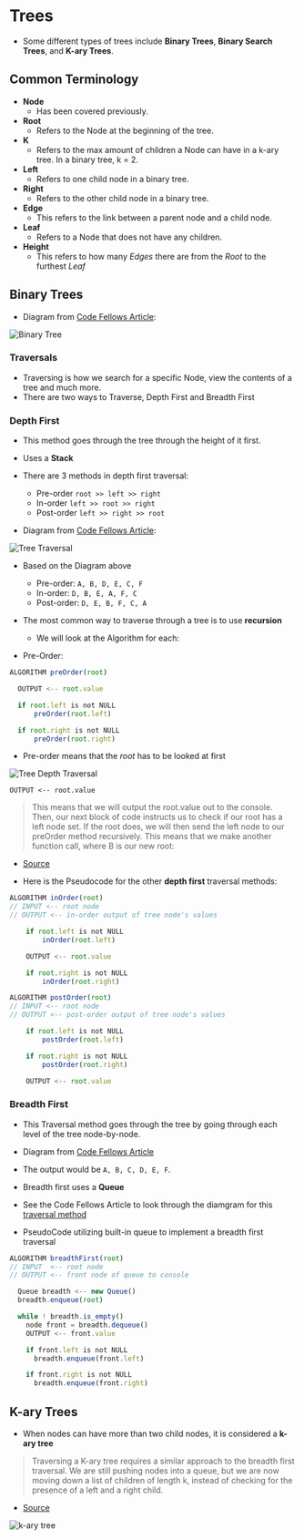 # Trees

- Some different types of trees include **Binary Trees**, **Binary Search Trees**, and **K-ary Trees**.

## Common Terminology

- **Node**
  - Has been covered previously.
- **Root**
  - Refers to the Node at the beginning of the tree.
- **K**
  - Refers to the max amount of children a Node can have in a k-ary tree. In a binary tree, k = 2.
- **Left**
  - Refers to one child node in a binary tree.
- **Right**
  - Refers to the other child node in a binary tree.
- **Edge**
  - This refers to the link between a parent node and a child node.
- **Leaf**
  - Refers to a Node that does not have any children.
- **Height**
  - This refers to how many *Edges* there are from the *Root* to the furthest *Leaf*

## Binary Trees

- Diagram from [Code Fellows Article](https://codefellows.github.io/common_curriculum/data_structures_and_algorithms/Code_401/class-15/resources/Trees.html):

![Binary Tree](/img/BinaryTree.png)

### Traversals

- Traversing is how we search for a specific Node, view the contents of a tree and much more.
- There are two ways to Traverse, Depth First and Breadth First

### Depth First

- This method goes through the tree through the height of it first.
- Uses a **Stack**
- There are 3 methods in depth first traversal:
  - Pre-order `root >> left >> right`
  - In-order `left >> root >> right`
  - Post-order `left >> right >> root`

- Diagram from [Code Fellows Article](https://codefellows.github.io/common_curriculum/data_structures_and_algorithms/Code_401/class-15/resources/Trees.html):

![Tree Traversal](/img/tree-example.png)

- Based on the Diagram above
  - Pre-order: `A, B, D, E, C, F`
  - In-order: `D, B, E, A, F, C`
  - Post-order: `D, E, B, F, C, A`

- The most common way to traverse through a tree is to use **recursion**
  - We will look at the Algorithm for each:
- Pre-Order:

```js
ALGORITHM preOrder(root)

  OUTPUT <-- root.value

  if root.left is not NULL
      preOrder(root.left)

  if root.right is not NULL
      preOrder(root.right)
```

- Pre-order means that the *root* has to be looked at first

![Tree Depth Traversal](/img/TreeDepthTraversal.png)

`OUTPUT <-- root.value`

> This means that we will output the root.value out to the console. Then, our next block of code instructs us to check if our root has a left node set. If the root does, we will then send the left node to our preOrder method recursively. This means that we make another function call, where B is our new root:

- [Source](https://codefellows.github.io/common_curriculum/data_structures_and_algorithms/Code_401/class-15/resources/Trees.html)

- Here is the Pseudocode for the other **depth first** traversal methods:

```js
ALGORITHM inOrder(root)
// INPUT <-- root node
// OUTPUT <-- in-order output of tree node's values

    if root.left is not NULL
        inOrder(root.left)

    OUTPUT <-- root.value

    if root.right is not NULL
        inOrder(root.right)
```

```js
ALGORITHM postOrder(root)
// INPUT <-- root node
// OUTPUT <-- post-order output of tree node's values

    if root.left is not NULL
        postOrder(root.left)

    if root.right is not NULL
        postOrder(root.right)

    OUTPUT <-- root.value
```

### Breadth First

- This Traversal method goes through the tree by going through each level of the tree node-by-node.
- Diagram from [Code Fellows Article](https://codefellows.github.io/common_curriculum/data_structures_and_algorithms/Code_401/class-15/resources/Trees.html)
- The output would be `A, B, C, D, E, F`.
- Breadth first uses a **Queue**
- See the Code Fellows Article to look through the diamgram for this [traversal method](https://codefellows.github.io/common_curriculum/data_structures_and_algorithms/Code_401/class-15/resources/Trees.html)

- PseudoCode utilizing built-in queue to implement a breadth first traversal

```js
ALGORITHM breadthFirst(root)
// INPUT  <-- root node
// OUTPUT <-- front node of queue to console

  Queue breadth <-- new Queue()
  breadth.enqueue(root)

  while ! breadth.is_empty()
    node front = breadth.dequeue()
    OUTPUT <-- front.value

    if front.left is not NULL
      breadth.enqueue(front.left)

    if front.right is not NULL
      breadth.enqueue(front.right)
```

## K-ary Trees

- When nodes can have more than two child nodes, it is considered a **k-ary tree**

>Traversing a K-ary tree requires a similar approach to the breadth first traversal. We are still pushing nodes into a queue, but we are now moving down a list of children of length k, instead of checking for the presence of a left and a right child.

- [Source](https://codefellows.github.io/common_curriculum/data_structures_and_algorithms/Code_401/class-15/resources/Trees.html)

![k-ary tree](/img/KaryTree.png)

